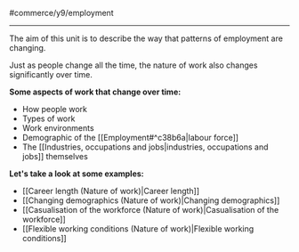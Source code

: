 #commerce/y9/employment 

---
The aim of this unit is to describe the way that patterns of employment are changing.

Just as people change all the time, the nature of work also changes significantly over time. 

**Some aspects of work that change over time:**
- How people work
- Types of work
- Work environments
- Demographic of the [[Employment#^c38b6a|labour force]]
- The [[Industries, occupations and jobs|industries, occupations and jobs]] themselves

**Let's take a look at some examples:**
- [[Career length (Nature of work)|Career length]]
- [[Changing demographics (Nature of work)|Changing demographics]]
- [[Casualisation of the workforce (Nature of work)|Casualisation of the workforce]]
- [[Flexible working conditions (Nature of work)|Flexible working conditions]]

